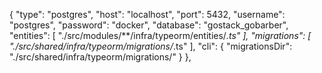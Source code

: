   {
    "type": "postgres",
    "host": "localhost",
    "port": 5432,
    "username": "postgres",
    "password": "docker",
    "database": "gostack_gobarber",
    "entities": [
      "./src/modules/**/infra/typeorm/entities/*.ts"
    ],
    "migrations": [
      "./src/shared/infra/typeorm/migrations/*.ts"
    ],
    "cli": {
      "migrationsDir": "./src/shared/infra/typeorm/migrations/"
    }
  },
